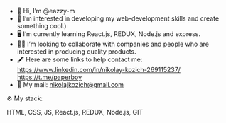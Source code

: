- 👋 Hi, I’m @eazzy-m
- 🦾 I’m interested in developing my web-development skills and create something cool.)
- 🖥 I’m currently learning React.js, REDUX, Node.js and express.
- 🏴‍☠️ I’m looking to collaborate with companies and people who are interested in producing quality products.
- 🖋 Here are some links to help contact me: https://www.linkedin.com/in/nikolay-kozich-269115237/  https://t.me/paperboy 
- 📩 My mail: nikolajkozich@gmail.com

⚙️ My stack: 

HTML, CSS, JS, React.js, REDUX, Node.js, GIT
